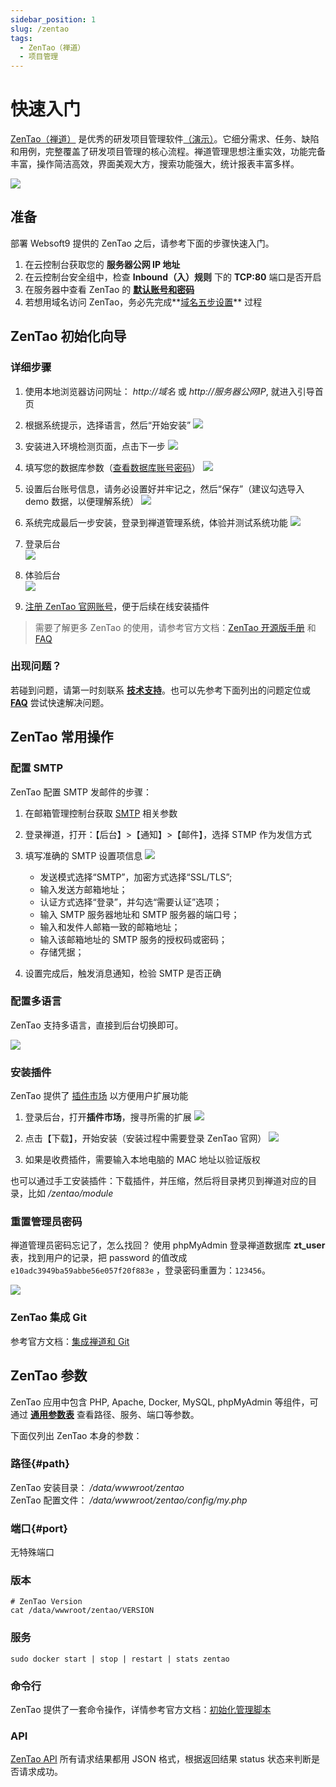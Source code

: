 ```yaml
---
sidebar_position: 1
slug: /zentao
tags:
  - ZenTao（禅道）
  - 项目管理
---
```


# 快速入门

[ZenTao（禅道）](https://www.zentao.net) 是优秀的研发项目管理软件[（演示）](http://demo.zentao.net/)。它细分需求、任务、缺陷和用例，完整覆盖了研发项目管理的核心流程。禅道管理思想注重实效，功能完备丰富，操作简洁高效，界面美观大方，搜索功能强大，统计报表丰富多样。

![](https://libs.websoft9.com/Websoft9/DocsPicture/zh/zentao/zentao-gui-websoft9.png)

## 准备

部署 Websoft9 提供的 ZenTao 之后，请参考下面的步骤快速入门。

1. 在云控制台获取您的 **服务器公网 IP 地址**
2. 在云控制台安全组中，检查 **Inbound（入）规则** 下的 **TCP:80** 端口是否开启
3. 在服务器中查看 ZenTao 的 **[默认账号和密码](./user/credentials)**
4. 若想用域名访问 ZenTao，务必先完成**[域名五步设置](./administrator/domain_step)** 过程

## ZenTao 初始化向导

### 详细步骤

1. 使用本地浏览器访问网址： *http://域名* 或 *http://服务器公网IP*, 就进入引导首页

2. 根据系统提示，选择语言，然后“开始安装”
   ![](https://libs.websoft9.com/Websoft9/DocsPicture/zh/zentao/zentao-install001-websoft9.png)

3. 安装进入环境检测页面，点击下一步
   ![](https://libs.websoft9.com/Websoft9/DocsPicture/zh/zentao/zentao-install002-websoft9.png)

4. 填写您的数据库参数（[查看数据库账号密码](./user/credentials)）
   ![](https://libs.websoft9.com/Websoft9/DocsPicture/zh/zentao/zentao-install003-websoft9.png)

5. 设置后台账号信息，请务必设置好并牢记之，然后“保存”（建议勾选导入 demo 数据，以便理解系统）
   ![](https://libs.websoft9.com/Websoft9/DocsPicture/zh/zentao/zentao-install005-websoft9.png)

6. 系统完成最后一步安装，登录到禅道管理系统，体验并测试系统功能
   ![](https://libs.websoft9.com/Websoft9/DocsPicture/zh/zentao/zentao-install006-websoft9.png)

7. 登录后台  
   ![](https://libs.websoft9.com/Websoft9/DocsPicture/zh/zentao/zentao-login-websoft9.png)

8. 体验后台  
   ![](https://libs.websoft9.com/Websoft9/DocsPicture/zh/zentao/zentao-gui-websoft9.png)

9. [注册 ZenTao 官网账号](https://www.zentao.net/user-register.html)，便于后续在线安装插件

> 需要了解更多 ZenTao 的使用，请参考官方文档：[ZenTao 开源版手册](https://www.zentao.net/book/zentaopmshelp/40.html) 和 [FAQ](https://www.zentao.net/faq.html)

### 出现问题？

若碰到问题，请第一时刻联系 **[技术支持](./helpdesk)**。也可以先参考下面列出的问题定位或 **[FAQ](./faq#setup)** 尝试快速解决问题。

## ZenTao 常用操作

### 配置 SMTP

ZenTao 配置 SMTP 发邮件的步骤：

1. 在邮箱管理控制台获取 [SMTP](./automation/smtp) 相关参数

2. 登录禅道，打开：【后台】>【通知】>【邮件】，选择 STMP 作为发信方式

3. 填写准确的 SMTP 设置项信息
   ![](https://libs.websoft9.com/Websoft9/DocsPicture/zh/zentao/zentao-smtp-websoft9.png)

   - 发送模式选择“SMTP”，加密方式选择“SSL/TLS”;
   - 输入发送方邮箱地址；
   - 认证方式选择“登录”，并勾选“需要认证”选项；
   - 输入 SMTP 服务器地址和 SMTP 服务器的端口号；
   - 输入和发件人邮箱一致的邮箱地址；
   - 输入该邮箱地址的 SMTP 服务的授权码或密码；
   - 存储凭据；

4. 设置完成后，触发消息通知，检验 SMTP 是否正确

### 配置多语言

ZenTao 支持多语言，直接到后台切换即可。

![](https://libs.websoft9.com/Websoft9/DocsPicture/zh/zentao/zentao-changelanguage-websoft9.png)

### 安装插件

ZenTao 提供了 [插件市场](https://www.zentao.net/extension-browse.html) 以方便用户扩展功能

1. 登录后台，打开**插件市场**，搜寻所需的扩展
   ![](https://libs.websoft9.com/Websoft9/DocsPicture/zh/zentao/zentao-dlplugins-websoft9.png)

2. 点击【下载】，开始安装（安装过程中需要登录 ZenTao 官网）
   ![](https://libs.websoft9.com/Websoft9/DocsPicture/zh/zentao/zentao-installplugin-websoft9.png)

3. 如果是收费插件，需要输入本地电脑的 MAC 地址以验证版权

也可以通过手工安装插件：下载插件，并压缩，然后将目录拷贝到禅道对应的目录，比如 _/zentao/module_

### 重置管理员密码

禅道管理员密码忘记了，怎么找回？ 使用 phpMyAdmin 登录禅道数据库 **zt_user** 表，找到用户的记录，把 password 的值改成 `e10adc3949ba59abbe56e057f20f883e` ，登录密码重置为：`123456`。

![](https://libs.websoft9.com/Websoft9/DocsPicture/zh/zentao/zentao-recoverpw-websoft9.png)

### ZenTao 集成 Git

参考官方文档：[集成禅道和 Git](https://www.zentao.net/book/zentaopmshelp/207.html)

## ZenTao 参数

ZenTao 应用中包含 PHP, Apache, Docker, MySQL, phpMyAdmin 等组件，可通过 **[通用参数表](./setup/parameter)** 查看路径、服务、端口等参数。

下面仅列出 ZenTao 本身的参数：

### 路径{#path}

ZenTao 安装目录： */data/wwwroot/zentao*  
ZenTao 配置文件： */data/wwwroot/zentao/config/my.php*

### 端口{#port}

无特殊端口

### 版本

```shell
# ZenTao Version
cat /data/wwwroot/zentao/VERSION
```

### 服务

```shell
sudo docker start | stop | restart | stats zentao
```

### 命令行

ZenTao 提供了一套命令操作，详情参考官方文档：[初始化管理脚本](https://www.zentao.net/book/zentaopmshelp/35.html)

### API

[ZenTao API](https://www.zentao.net/book/api/setting-369.html) 所有请求结果都用 JSON 格式，根据返回结果 status 状态来判断是否请求成功。
